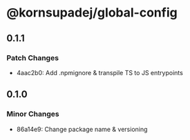 # @kornsupadej/global-config

## 0.1.1

### Patch Changes

- 4aac2b0: Add .npmignore & transpile TS to JS entrypoints

## 0.1.0

### Minor Changes

- 86a14e9: Change package name & versioning
